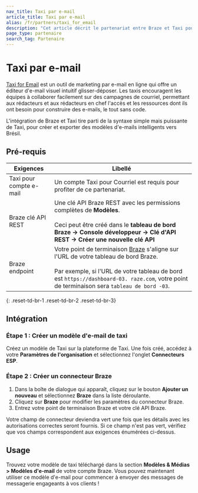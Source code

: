 ```yaml
---
nav_title: Taxi par e-mail
article_title: Taxi par e-mail
alias: /fr/partners/taxi_for_email
description: "Cet article décrit le partenariat entre Braze et Taxi pour courriel, un outil de marketing de courriel en ligne qui permet aux clients de Braze de créer des modèles de courriel intelligents en utilisant leur interface glisser-déposer et une syntaxe simple mais puissante."
page_type: partenaire
search_tag: Partenaire
---
```


# Taxi par e-mail

[Taxi for Email](http://taxiforemail.com/) est un outil de marketing par e-mail en ligne qui offre un éditeur d'e-mail visuel intuitif glisser-déposer. Les taxis encouragent les équipes à collaborer facilement sur des campagnes de courriel, permettant aux rédacteurs et aux rédacteurs en chef l'accès et les ressources dont ils ont besoin pour construire des e-mails, le tout sans code.

L'intégration de Braze et Taxi tire parti de la syntaxe simple mais puissante de Taxi, pour créer et exporter des modèles d'e-mails intelligents vers Brésil.

## Pré-requis

| Exigences               | Libellé                                                                                                                                                                                                                                                                                       |
| ----------------------- | --------------------------------------------------------------------------------------------------------------------------------------------------------------------------------------------------------------------------------------------------------------------------------------------- |
| Taxi pour compte e-mail | Un compte Taxi pour Courriel est requis pour profiter de ce partenariat.                                                                                                                                                                                                                      |
| Braze clé API REST      | Une clé API Braze REST avec les permissions complètes de **Modèles**. <br><br> Ceci peut être créé dans le __tableau de bord Braze -> Console développeur -> Clé d'API REST -> Créer une nouvelle clé API__                                                                       |
| Braze endpoint          | Votre point de terminaison [Braze]({{site.baseurl}}/api/basics/#endpoints) s'aligne sur l'URL de votre tableau de bord Braze.<br><br> Par exemple, si l'URL de votre tableau de bord est `https://dashboard-03. raze.com`, votre point de terminaison sera `tableau de bord -03`. |
{: .reset-td-br-1 .reset-td-br-2 .reset-td-br-3}

## Intégration

### Étape 1 : Créer un modèle d'e-mail de taxi

Créez un modèle de Taxi sur la plateforme de Taxi. Une fois créé, accédez à votre **Paramètres de l'organisation** et sélectionnez l'onglet **Connecteurs ESP**.

### Étape 2 : Créer un connecteur Braze

1. Dans la boîte de dialogue qui apparaît, cliquez sur le bouton **Ajouter un nouveau** et sélectionnez **Braze** dans la liste déroulante.
2. Cliquez sur **Braze** pour modifier les paramètres du connecteur Braze.
3. Entrez votre point de terminaison Braze et votre clé API Braze.

Votre champ de connecteur deviendra vert une fois que les détails avec les autorisations correctes seront fournis. Si ce champ n'est pas vert, vérifiez que vos champs correspondent aux exigences énumérées ci-dessus.

## Usage

Trouvez votre modèle de taxi téléchargé dans la section **Modèles & Médias > Modèles d'e-mail** de votre compte Braze. Vous pouvez maintenant utiliser ce modèle d'e-mail pour commencer à envoyer des messages de messagerie engageants à vos clients !
